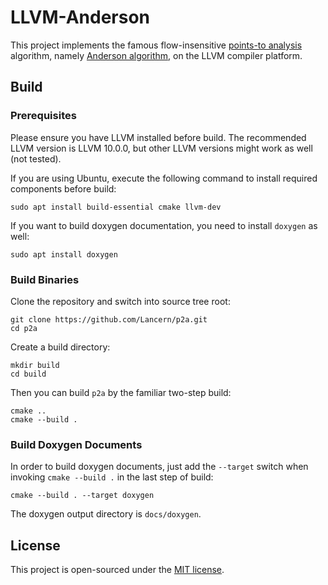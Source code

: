 # LLVM-Anderson

This project implements the famous flow-insensitive
[points-to analysis](https://en.wikipedia.org/wiki/Pointer_analysis)
algorithm, namely 
[Anderson algorithm](https://en.wikipedia.org/w/index.php?title=Andersen%27s_algorithm&action=edit&redlink=1),
on the LLVM compiler platform.

## Build

### Prerequisites

Please ensure you have LLVM installed before build. The recommended LLVM version
is LLVM 10.0.0, but other LLVM versions might work as well (not tested).

If you are using Ubuntu, execute the following command to install required
components before build:

```shell
sudo apt install build-essential cmake llvm-dev
```

If you want to build doxygen documentation, you need to install `doxygen` as well:

```shell
sudo apt install doxygen
```

### Build Binaries

Clone the repository and switch into source tree root:

```shell
git clone https://github.com/Lancern/p2a.git
cd p2a
```

Create a build directory:

```shell
mkdir build
cd build
```

Then you can build `p2a` by the familiar two-step build:

```shell
cmake ..
cmake --build .
```

### Build Doxygen Documents

In order to build doxygen documents, just add the `--target` switch when
invoking `cmake --build .` in the last step of build:

```shell
cmake --build . --target doxygen
```

The doxygen output directory is `docs/doxygen`.

## License

This project is open-sourced under the [MIT license](./LICENSE).
